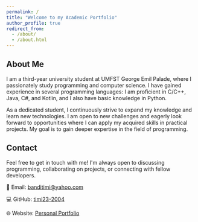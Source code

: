 ```yaml
---
permalink: /
title: "Welcome to my Academic Portfolio"
author_profile: true
redirect_from: 
  - /about/
  - /about.html
---
```


## About Me

I am a third-year university student at UMFST George Emil Palade, where I passionately study programming and computer science. I have gained experience in several programming languages: I am proficient in C/C++, Java, C#, and Kotlin, and I also have basic knowledge in Python.

As a dedicated student, I continuously strive to expand my knowledge and learn new technologies. I am open to new challenges and eagerly look forward to opportunities where I can apply my acquired skills in practical projects. My goal is to gain deeper expertise in the field of programming.

## Contact

Feel free to get in touch with me! I'm always open to discussing programming, collaborating on projects, or connecting with fellow developers.

&#128231; Email: [banditimi@yahoo.com](mailto:banditimi@yahoo.com)

&#128187; GitHub: [timi23-2004](https://github.com/timi23-2004)

&#127760; Website: [Personal Portfolio](https://timi23-2004.github.io/bandi_timi_evelyne.github.io/)


